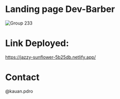 # Landing page Dev-Barber
![Group 233](https://github.com/PdroKa/LP-Dev-Barber/assets/71531993/681671f9-6309-4a8a-91a1-f24bf3865399)

# Link Deployed:
https://jazzy-sunflower-5b25db.netlify.app/

# Contact
@kauan.pdro
